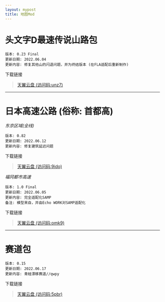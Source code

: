 ```yaml
---
layout: mypost
title: 地图Mod
---
```


# 头文字D最速传说山路包

```
版本: 0.23 Final
更新日期: 2022.06.04
更新内容: 修复其他山的闪退问题，并为终结版本 (在FLA适配后重新制作)
```

下载链接

> [天翼云盘 (访问码:unz7)](https://cloud.189.cn/t/ANRNreBbIZZv)

---

# 日本高速公路 (俗称: 首都高)

_东京区域(全线)_

```
版本: 0.82
更新日期: 2022.06.12
更新内容: 修复建筑延迟问题
```

下载链接

> [天翼云盘 (访问码:9ido)](https://cloud.189.cn/t/aIFv6r7z6fma)

_福冈都市高速_

```
版本: 1.0 Final
更新日期: 2022.06.05
更新内容: 完全适配化SAMP
备注: 模型来自，并由Echo WORK对SAMP适配化
```

下载链接

> [天翼云盘 (访问码:omk9)](https://cloud.189.cn/t/VfayEbruiqqu)

---

# 赛道包

```
版本: 0.15
更新日期: 2022.06.17
更新内容: 青蛙漂移赛道//qwpy
```

下载链接

> [天翼云盘 (访问码:5pbr)](https://cloud.189.cn/t/Z3aqQnbU7z63)


